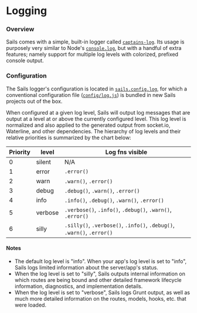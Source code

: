 # Logging

### Overview
Sails comes with a simple, built-in logger called [`captains-log`](https://github.com/balderdashy/captains-log).  Its usage is purposely very similar to Node's [`console.log`](https://nodejs.org/api/console.html#console_console_log_data), but with a handful of extra features; namely support for multiple log levels with colorized, prefixed console output.

### Configuration
The Sails logger's configuration is located in [`sails.config.log`](http://sailsjs.org/#!/documentation/reference/sails.config/sails.config.log.html), for which a conventional configuration file ([`config/log.js`](http://sailsjs.org/#!/documentation/anatomy/myApp/config/log.js.html)) is bundled in new Sails projects out of the box.

When configured at a given log level, Sails will output log messages that are output at a level at or above the currently configured level. This log level is normalized and also applied to the generated output from socket.io, Waterline, and other dependencies. The hierarchy of log levels and their relative priorities is summarized by the chart below:

| Priority | level     | Log fns visible   |
|----------|-----------|-------------------|
| 0        | silent    | N/A
| 1        | error     | `.error()`            |
| 2        | warn      | `.warn()`, `.error()` |
| 3        | debug     | `.debug()`, `.warn()`, `.error()` |
| 4        | info      | `.info()`, `.debug()`, `.warn()`, `.error()` |
| 5        | verbose   | `.verbose()`, `.info()`, `.debug()`, `.warn()`, `.error()` |
| 6        | silly     | `.silly()`, `.verbose()`, `.info()`, `.debug()`, `.warn()`, `.error()` |


#### Notes
+ The default log level is "info".  When your app's log level is set to "info", Sails logs limited information about the server/app's status.
+ When the log level is set to "silly", Sails outputs internal information on which routes are being bound and other detailed framework lifecycle information, diagnostics, and implementation details.
+ When the log level is set to "verbose", Sails logs Grunt output, as well as much more detailed information on the routes, models, hooks, etc. that were loaded.


<docmeta name="uniqueID" value="Logging277763">
<docmeta name="displayName" value="Logging">
